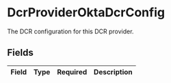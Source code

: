 # DcrProviderOktaDcrConfig

The DCR configuration for this DCR provider.


## Fields

| Field       | Type        | Required    | Description |
| ----------- | ----------- | ----------- | ----------- |